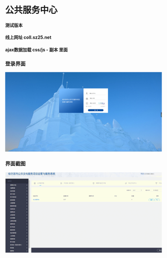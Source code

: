 # 公共服务中心

#### 测试版本
#### 线上网址 coll.sz25.net
#### ajax数据加载  css/js - 副本 里面

### 登录界面

<img src="images/git/git.png" />

### 界面截图

<img src="images/git/GIF.gif" />